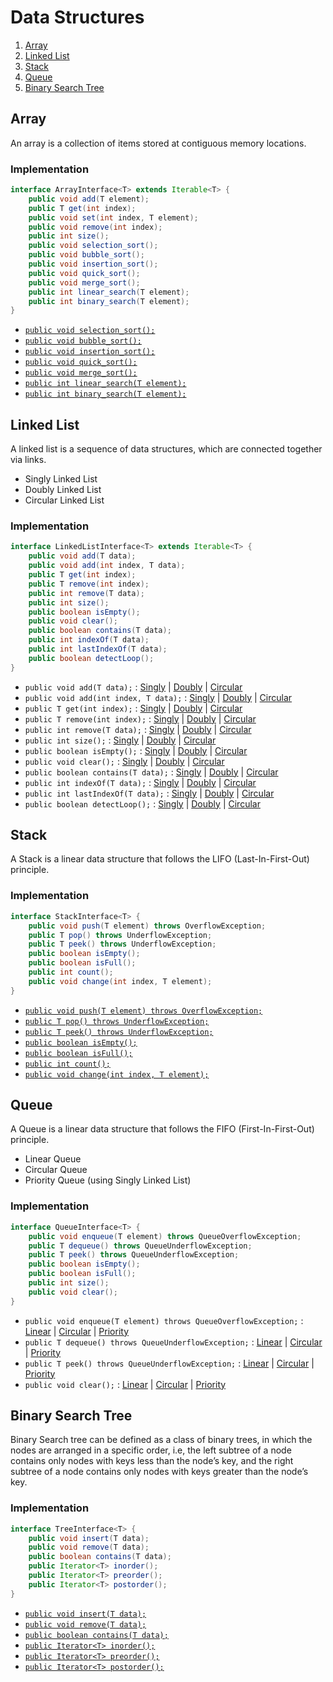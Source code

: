 # Data Structures

1. [Array](#array)
2. [Linked List](#linked-list)
3. [Stack](#stack)
4. [Queue](#queue)
5. [Binary Search Tree](#binary-search-tree)


## Array

An array is a collection of items stored at contiguous memory locations.

### Implementation

```java
interface ArrayInterface<T> extends Iterable<T> {
    public void add(T element);
    public T get(int index);
    public void set(int index, T element);
    public void remove(int index);
    public int size();
    public void selection_sort();
    public void bubble_sort();
    public void insertion_sort();
    public void quick_sort();
    public void merge_sort();
    public int linear_search(T element);
    public int binary_search(T element);
}
```

* [`public void selection_sort();`](https://github.com/GrayHat12/data-structures/blob/b9b0503b06eaf256f29a0f66383dac3d5f073d8a/array/Array.java#L29)
* [`public void bubble_sort();`](https://github.com/GrayHat12/data-structures/blob/b9b0503b06eaf256f29a0f66383dac3d5f073d8a/array/Array.java#L43)
* [`public void insertion_sort();`](https://github.com/GrayHat12/data-structures/blob/b9b0503b06eaf256f29a0f66383dac3d5f073d8a/array/Array.java#L58)
* [`public void quick_sort();`](https://github.com/GrayHat12/data-structures/blob/b9b0503b06eaf256f29a0f66383dac3d5f073d8a/array/Array.java#L103)
* [`public void merge_sort();`](https://github.com/GrayHat12/data-structures/blob/b9b0503b06eaf256f29a0f66383dac3d5f073d8a/array/Array.java#L148)
* [`public int linear_search(T element);`](https://github.com/GrayHat12/data-structures/blob/b9b0503b06eaf256f29a0f66383dac3d5f073d8a/array/Array.java#L153)
* [`public int binary_search(T element);`](https://github.com/GrayHat12/data-structures/blob/b9b0503b06eaf256f29a0f66383dac3d5f073d8a/array/Array.java#L177)

## Linked List

A linked list is a sequence of data structures, which are connected together via links.

* Singly Linked List
* Doubly Linked List
* Circular Linked List

### Implementation

```java
interface LinkedListInterface<T> extends Iterable<T> {
    public void add(T data);
    public void add(int index, T data);
    public T get(int index);
    public T remove(int index);
    public int remove(T data);
    public int size();
    public boolean isEmpty();
    public void clear();
    public boolean contains(T data);
    public int indexOf(T data);
    public int lastIndexOf(T data);
    public boolean detectLoop();
}
```

* `public void add(T data);` : [Singly](https://github.com/GrayHat12/data-structures/blob/b9b0503b06eaf256f29a0f66383dac3d5f073d8a/linkedlist/SinglyLinkedList.java#L12) | [Doubly](https://github.com/GrayHat12/data-structures/blob/b9b0503b06eaf256f29a0f66383dac3d5f073d8a/linkedlist/DoublyLinkedList.java#L18) | [Circular](https://github.com/GrayHat12/data-structures/blob/b9b0503b06eaf256f29a0f66383dac3d5f073d8a/linkedlist/CircularLinkedList.java#L15)
* `public void add(int index, T data);` : [Singly](https://github.com/GrayHat12/data-structures/blob/b9b0503b06eaf256f29a0f66383dac3d5f073d8a/linkedlist/SinglyLinkedList.java#L26) | [Doubly](https://github.com/GrayHat12/data-structures/blob/b9b0503b06eaf256f29a0f66383dac3d5f073d8a/linkedlist/DoublyLinkedList.java#L33) | [Circular](https://github.com/GrayHat12/data-structures/blob/b9b0503b06eaf256f29a0f66383dac3d5f073d8a/linkedlist/CircularLinkedList.java#L32)
* `public T get(int index);` : [Singly](https://github.com/GrayHat12/data-structures/blob/b9b0503b06eaf256f29a0f66383dac3d5f073d8a/linkedlist/SinglyLinkedList.java#L45) | [Doubly](https://github.com/GrayHat12/data-structures/blob/b9b0503b06eaf256f29a0f66383dac3d5f073d8a/linkedlist/DoublyLinkedList.java#L49) | [Circular](https://github.com/GrayHat12/data-structures/blob/b9b0503b06eaf256f29a0f66383dac3d5f073d8a/linkedlist/CircularLinkedList.java#L52)
* `public T remove(int index);` : [Singly](https://github.com/GrayHat12/data-structures/blob/b9b0503b06eaf256f29a0f66383dac3d5f073d8a/linkedlist/SinglyLinkedList.java#L57) | [Doubly](https://github.com/GrayHat12/data-structures/blob/b9b0503b06eaf256f29a0f66383dac3d5f073d8a/linkedlist/DoublyLinkedList.java#L61) | [Circular](https://github.com/GrayHat12/data-structures/blob/b9b0503b06eaf256f29a0f66383dac3d5f073d8a/linkedlist/CircularLinkedList.java#L64)
* `public int remove(T data);` : [Singly](https://github.com/GrayHat12/data-structures/blob/b9b0503b06eaf256f29a0f66383dac3d5f073d8a/linkedlist/SinglyLinkedList.java#L78) | [Doubly](https://github.com/GrayHat12/data-structures/blob/b9b0503b06eaf256f29a0f66383dac3d5f073d8a/linkedlist/DoublyLinkedList.java#L75) | [Circular](https://github.com/GrayHat12/data-structures/blob/b9b0503b06eaf256f29a0f66383dac3d5f073d8a/linkedlist/CircularLinkedList.java#L85)
* `public int size();` : [Singly](https://github.com/GrayHat12/data-structures/blob/b9b0503b06eaf256f29a0f66383dac3d5f073d8a/linkedlist/SinglyLinkedList.java#L93) | [Doubly](https://github.com/GrayHat12/data-structures/blob/b9b0503b06eaf256f29a0f66383dac3d5f073d8a/linkedlist/DoublyLinkedList.java#L91) | [Circular](https://github.com/GrayHat12/data-structures/blob/b9b0503b06eaf256f29a0f66383dac3d5f073d8a/linkedlist/CircularLinkedList.java#L100)
* `public boolean isEmpty();` : [Singly](https://github.com/GrayHat12/data-structures/blob/b9b0503b06eaf256f29a0f66383dac3d5f073d8a/linkedlist/SinglyLinkedList.java#L104) | [Doubly](https://github.com/GrayHat12/data-structures/blob/b9b0503b06eaf256f29a0f66383dac3d5f073d8a/linkedlist/DoublyLinkedList.java#L102) | [Circular](https://github.com/GrayHat12/data-structures/blob/b9b0503b06eaf256f29a0f66383dac3d5f073d8a/linkedlist/CircularLinkedList.java#L111)
* `public void clear();` : [Singly](https://github.com/GrayHat12/data-structures/blob/b9b0503b06eaf256f29a0f66383dac3d5f073d8a/linkedlist/SinglyLinkedList.java#L109) | [Doubly](https://github.com/GrayHat12/data-structures/blob/b9b0503b06eaf256f29a0f66383dac3d5f073d8a/linkedlist/DoublyLinkedList.java#L107) | [Circular](https://github.com/GrayHat12/data-structures/blob/b9b0503b06eaf256f29a0f66383dac3d5f073d8a/linkedlist/CircularLinkedList.java#L116)
* `public boolean contains(T data);` : [Singly](https://github.com/GrayHat12/data-structures/blob/b9b0503b06eaf256f29a0f66383dac3d5f073d8a/linkedlist/SinglyLinkedList.java#L114) | [Doubly](https://github.com/GrayHat12/data-structures/blob/b9b0503b06eaf256f29a0f66383dac3d5f073d8a/linkedlist/DoublyLinkedList.java#L113) | [Circular](https://github.com/GrayHat12/data-structures/blob/b9b0503b06eaf256f29a0f66383dac3d5f073d8a/linkedlist/CircularLinkedList.java#L122)
* `public int indexOf(T data);` : [Singly](https://github.com/GrayHat12/data-structures/blob/b9b0503b06eaf256f29a0f66383dac3d5f073d8a/linkedlist/SinglyLinkedList.java#L126) | [Doubly](https://github.com/GrayHat12/data-structures/blob/b9b0503b06eaf256f29a0f66383dac3d5f073d8a/linkedlist/DoublyLinkedList.java#L125) | [Circular](https://github.com/GrayHat12/data-structures/blob/b9b0503b06eaf256f29a0f66383dac3d5f073d8a/linkedlist/CircularLinkedList.java#L134)
* `public int lastIndexOf(T data);` : [Singly](https://github.com/GrayHat12/data-structures/blob/b9b0503b06eaf256f29a0f66383dac3d5f073d8a/linkedlist/SinglyLinkedList.java#L140) | [Doubly](https://github.com/GrayHat12/data-structures/blob/b9b0503b06eaf256f29a0f66383dac3d5f073d8a/linkedlist/DoublyLinkedList.java#L139) | [Circular](https://github.com/GrayHat12/data-structures/blob/b9b0503b06eaf256f29a0f66383dac3d5f073d8a/linkedlist/CircularLinkedList.java#L148)
* `public boolean detectLoop();` : [Singly](https://github.com/GrayHat12/data-structures/blob/b9b0503b06eaf256f29a0f66383dac3d5f073d8a/linkedlist/SinglyLinkedList.java#L155) | [Doubly](https://github.com/GrayHat12/data-structures/blob/b9b0503b06eaf256f29a0f66383dac3d5f073d8a/linkedlist/DoublyLinkedList.java#L153) | [Circular](https://github.com/GrayHat12/data-structures/blob/b9b0503b06eaf256f29a0f66383dac3d5f073d8a/linkedlist/CircularLinkedList.java#L163)

## Stack

A Stack is a linear data structure that follows the LIFO (Last-In-First-Out) principle.

### Implementation

```java
interface StackInterface<T> {
    public void push(T element) throws OverflowException;
    public T pop() throws UnderflowException;
    public T peek() throws UnderflowException;
    public boolean isEmpty();
    public boolean isFull();
    public int count();
    public void change(int index, T element);
}
```

* [`public void push(T element) throws OverflowException;`](https://github.com/GrayHat12/data-structures/blob/b9b0503b06eaf256f29a0f66383dac3d5f073d8a/stack/Stack.java#L45)
* [`public T pop() throws UnderflowException;`](https://github.com/GrayHat12/data-structures/blob/b9b0503b06eaf256f29a0f66383dac3d5f073d8a/stack/Stack.java#L53)
* [`public T peek() throws UnderflowException;`](https://github.com/GrayHat12/data-structures/blob/b9b0503b06eaf256f29a0f66383dac3d5f073d8a/stack/Stack.java#L61)
* [`public boolean isEmpty();`](https://github.com/GrayHat12/data-structures/blob/b9b0503b06eaf256f29a0f66383dac3d5f073d8a/stack/Stack.java#L69)
* [`public boolean isFull();`](https://github.com/GrayHat12/data-structures/blob/b9b0503b06eaf256f29a0f66383dac3d5f073d8a/stack/Stack.java#L74)
* [`public int count();`](https://github.com/GrayHat12/data-structures/blob/b9b0503b06eaf256f29a0f66383dac3d5f073d8a/stack/Stack.java#L79)
* [`public void change(int index, T element);`](https://github.com/GrayHat12/data-structures/blob/b9b0503b06eaf256f29a0f66383dac3d5f073d8a/stack/Stack.java#L84)

## Queue

A Queue is a linear data structure that follows the FIFO (First-In-First-Out) principle.

* Linear Queue
* Circular Queue
* Priority Queue (using Singly Linked List)

### Implementation

```java
interface QueueInterface<T> {
    public void enqueue(T element) throws QueueOverflowException;
    public T dequeue() throws QueueUnderflowException;
    public T peek() throws QueueUnderflowException;
    public boolean isEmpty();
    public boolean isFull();
    public int size();
    public void clear();
}
```

* `public void enqueue(T element) throws QueueOverflowException;` : [Linear](https://github.com/GrayHat12/data-structures/blob/b9b0503b06eaf256f29a0f66383dac3d5f073d8a/queue/LinearQueue.java#L10) | [Circular](https://github.com/GrayHat12/data-structures/blob/b9b0503b06eaf256f29a0f66383dac3d5f073d8a/queue/CircularQueue.java#L10) | [Priority](https://github.com/GrayHat12/data-structures/blob/4c9f5ab14caf2a86ebe31ccc3dec85af302dd408/queue/PriorityQueue.java#L47)
* `public T dequeue() throws QueueUnderflowException;` : [Linear](https://github.com/GrayHat12/data-structures/blob/b9b0503b06eaf256f29a0f66383dac3d5f073d8a/queue/LinearQueue.java#L19) | [Circular](https://github.com/GrayHat12/data-structures/blob/b9b0503b06eaf256f29a0f66383dac3d5f073d8a/queue/CircularQueue.java#L19) | [Priority](https://github.com/GrayHat12/data-structures/blob/4c9f5ab14caf2a86ebe31ccc3dec85af302dd408/queue/PriorityQueue.java#L55)
* `public T peek() throws QueueUnderflowException;` : [Linear](https://github.com/GrayHat12/data-structures/blob/b9b0503b06eaf256f29a0f66383dac3d5f073d8a/queue/LinearQueue.java#L29) | [Circular](https://github.com/GrayHat12/data-structures/blob/b9b0503b06eaf256f29a0f66383dac3d5f073d8a/queue/CircularQueue.java#L30) | [Priority](https://github.com/GrayHat12/data-structures/blob/4c9f5ab14caf2a86ebe31ccc3dec85af302dd408/queue/PriorityQueue.java#L72)
* `public void clear();` : [Linear](https://github.com/GrayHat12/data-structures/blob/b9b0503b06eaf256f29a0f66383dac3d5f073d8a/queue/LinearQueue.java#L52) | [Circular](https://github.com/GrayHat12/data-structures/blob/b9b0503b06eaf256f29a0f66383dac3d5f073d8a/queue/CircularQueue.java#L53) | [Priority](https://github.com/GrayHat12/data-structures/blob/4c9f5ab14caf2a86ebe31ccc3dec85af302dd408/queue/PriorityQueue.java#L95)

## Binary Search Tree

Binary Search tree can be defined as a class of binary trees, in which the nodes are arranged in a specific order, i.e, the left subtree of a node contains only nodes with keys less than the node’s key, and the right subtree of a node contains only nodes with keys greater than the node’s key.

### Implementation

```java
interface TreeInterface<T> {
    public void insert(T data);
    public void remove(T data);
    public boolean contains(T data);
    public Iterator<T> inorder();
    public Iterator<T> preorder();
    public Iterator<T> postorder();
}
```

* [`public void insert(T data);`](https://github.com/GrayHat12/data-structures/blob/b9b0503b06eaf256f29a0f66383dac3d5f073d8a/tree/BinarySearchTree.java#L10)
* [`public void remove(T data);`](https://github.com/GrayHat12/data-structures/blob/b9b0503b06eaf256f29a0f66383dac3d5f073d8a/tree/BinarySearchTree.java#L35)
* [`public boolean contains(T data);`](https://github.com/GrayHat12/data-structures/blob/b9b0503b06eaf256f29a0f66383dac3d5f073d8a/tree/BinarySearchTree.java#L67)
* [`public Iterator<T> inorder();`](https://github.com/GrayHat12/data-structures/blob/b9b0503b06eaf256f29a0f66383dac3d5f073d8a/tree/BinarySearchTree.java#L94)
* [`public Iterator<T> preorder();`](https://github.com/GrayHat12/data-structures/blob/b9b0503b06eaf256f29a0f66383dac3d5f073d8a/tree/BinarySearchTree.java#L110)
* [`public Iterator<T> postorder();`](https://github.com/GrayHat12/data-structures/blob/b9b0503b06eaf256f29a0f66383dac3d5f073d8a/tree/BinarySearchTree.java#L126)